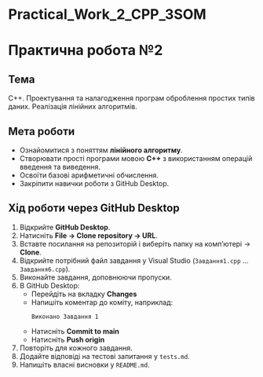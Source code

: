 # Practical_Work_2_CPP_3SOM
# Практична робота №2

## Тема
C++. Проектування та налагодження програм оброблення простих типів даних. Реалізація лінійних алгоритмів.

## Мета роботи
- Ознайомитися з поняттям **лінійного алгоритму**.  
- Створювати прості програми мовою **C++** з використанням операцій введення та виведення.  
- Освоїти базові арифметичні обчислення.  
- Закріпити навички роботи з GitHub Desktop.

## Хід роботи через GitHub Desktop
1. Відкрийте **GitHub Desktop**.  
2. Натисніть **File → Clone repository → URL**.  
3. Вставте посилання на репозиторій і виберіть папку на комп’ютері → **Clone**.  
4. Відкрийте потрібний файл завдання у Visual Studio (`Завдання1.cpp` … `Завдання6.cpp`).  
5. Виконайте завдання, доповнюючи пропуски.  
6. В GitHub Desktop:  
   - Перейдіть на вкладку **Changes**  
   - Напишіть коментар до коміту, наприклад:  
     ```
     Виконано Завдання 1
     ```  
   - Натисніть **Commit to main**  
   - Натисніть **Push origin**  
7. Повторіть для кожного завдання.  
8. Додайте відповіді на тестові запитання у `tests.md`.  
9. Напишіть власні висновки у `README.md`.
